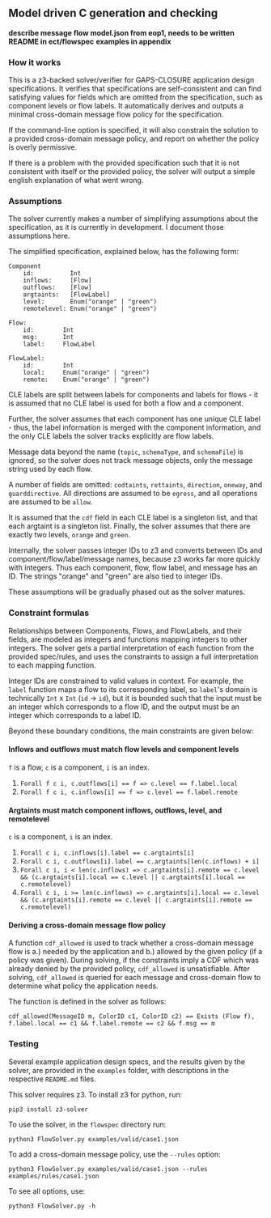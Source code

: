 ## Model driven C generation and checking

**describe message flow model.json from eop1, needs to be written**
**README in ect/flowspec**
**examples in appendix**

### How it works

This is a z3-backed solver/verifier for GAPS-CLOSURE application design
specifications. It verifies that specifications are self-consistent and can
find satisfying values for fields which are omitted from the specification,
such as component levels or flow labels. It automatically derives and outputs
a minimal cross-domain message flow policy for the specification.

If the command-line option is specified, it will also constrain the solution to
a provided cross-domain message policy, and report on whether the policy is
overly permissive.

If there is a problem with the provided specification such that it is not
consistent with itself or the provided policy, the solver will output a simple
english explanation of what went wrong.

### Assumptions

The solver currently makes a number of simplifying assumptions about the
specification, as it is currently in development. I document those assumptions
here.

The simplified specification, explained below, has the following form:

```
Component
    id:          Int
    inflows:     [Flow]
    outflows:    [Flow]
    argtaints:   [FlowLabel]
    level:       Enum("orange" | "green")
    remotelevel: Enum("orange" | "green")

Flow:
    id:        Int
    msg:       Int
    label:     FlowLabel

FlowLabel:
    id:        Int
    local:     Enum("orange" | "green")
    remote:    Enum("orange" | "green")
```

CLE labels are split between labels for components and labels for flows - it
is assumed that no CLE label is used for both a flow and a component.

Further, the solver assumes that each component has one unique CLE label -
thus, the label information is merged with the component information, and the
only CLE labels the solver tracks explicitly are flow labels.

Message data beyond the name (`topic`, `schemaType`, and `schemaFile`) is
ignored, so the solver does not track message objects, only the message string
used by each flow.

A number of fields are omitted: `codtaints`, `rettaints`, `direction`, `oneway`,
and `guarddirective`. All directions are assumed to be `egress`, and all
operations are assumed to be `allow`.

It is assumed that the `cdf` field in each CLE label is a singleton list, and
that each argtaint is a singleton list. Finally, the solver assumes that there
are exactly two levels, `orange` and `green`.

Internally, the solver passes integer IDs to z3 and converts between IDs and
component/flow/label/message names, because z3 works far more quickly with
integers. Thus each component, flow, flow label, and message has an ID. The
strings "orange" and "green" are also tied to integer IDs.

These assumptions will be gradually phased out as the solver matures.

### Constraint formulas

Relationships between Components, Flows, and FlowLabels, and their fields, are
modeled as integers and functions mapping integers to other integers. The solver
gets a partial interpretation of each function from the provided spec/rules,
and uses the constraints to assign a full interpretation to each mapping
function.

Integer IDs are constrained to valid values in context. For example, the `label`
function maps a flow to its corresponding label, so `label`'s domain is
technically `Int` x `Int` (`id` -> `id`), but it is bounded such that the input
must be an integer which corresponds to a flow ID, and the output must
be an integer which corresponds to a label ID.

Beyond these boundary conditions, the main constraints are given below:

#### Inflows and outflows must match flow levels and component levels

`f` is a flow, `c` is a component, `i` is an index.

1. `Forall f c i, c.outflows[i] == f => c.level == f.label.local`
2. `Forall f c i, c.inflows[i] == f => c.level == f.label.remote`

#### Argtaints must match component inflows, outflows, level, and remotelevel

`c` is a component, `i` is an index.

1. `Forall c i, c.inflows[i].label == c.argtaints[i]`
2. `Forall c i, c.outflows[i].label == c.argtaints[len(c.inflows) + i]`
3. `Forall c i, i < len(c.inflows) => c.argtaints[i].remote == c.level &&
(c.argtaints[i].local == c.level || c.argtaints[i].local == c.remotelevel)`
4. `Forall c i, i >= len(c.inflows) => c.argtaints[i].local == c.level &&
(c.argtaints[i].remote == c.level || c.argtaints[i].remote == c.remotelevel)`

#### Deriving a cross-domain message flow policy

A function `cdf_allowed` is used to track whether a cross-domain message flow is
a.) needed by the application and b.) allowed by the given policy (if a policy
was given). During solving, if the constraints imply a CDF which was already
denied by the provided policy, `cdf_allowed` is unsatisfiable. After solving,
`cdf_allowed` is queried for each message and cross-domain flow to determine
what policy the application needs.

The function is defined in the solver as follows:

`cdf_allowed(MessageID m, ColorID c1, ColorID c2) ==
Exists (Flow f), f.label.local == c1 && f.label.remote == c2 && f.msg == m`

### Testing

Several example application design specs, and the results given by the solver,
are provided in the `examples` folder, with descriptions in the respective
`README.md` files.

This solver requires z3. To install z3 for python, run:

`pip3 install z3-solver`

To use the solver, in the `flowspec` directory run:

`python3 FlowSolver.py examples/valid/case1.json`

To add a cross-domain message policy, use the `--rules` option:

`python3 FlowSolver.py examples/valid/case1.json --rules examples/rules/case1.json`

To see all options, use:

`python3 FlowSolver.py -h`


